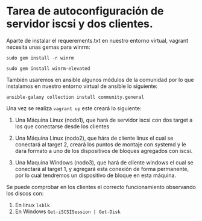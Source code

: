 # Tarea de autoconfiguración de servidor iscsi y dos clientes.

Aparte de instalar el requerements.txt en nuestro entorno virtual, vagrant necesita unas gemas para winrm:

`sudo gem install -r winrm`

`sudo gem install winrm-elevated`

También usaremos en ansible algunos módulos de la comunidad por lo que instalamos en nuestro entorno virtual de ansible lo siguiente:

`ansible-galaxy collection install community.general`

Una vez se realiza `vagrant up` este creará lo siguiente:

1. Una Máquina Linux (nodo1), que hará de servidor iscsi con dos target a los que conectarse desde los clientes

2. Una Máquina Linux (nodo2), que hára de cliente linux el cual se conectará al target 2, creará los puntos de montaje con systemd y le dara formato a uno de los dispositivos de bloques agregados con iscsi.

3. Una Maquina Windows (nodo3), que hará de cliente windows el cual se conectará al target 1, y agregará esta conexión de forma permanente, por lo cual tendremos un dispositivo de bloque en esta máquina.

Se puede comprobar en los clientes el correcto funcionamiento observando los discos con:
  1. En linux `lsblk`
  2. En Windows `Get-iSCSISession | Get-Disk`
